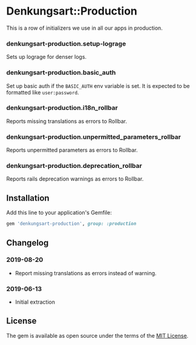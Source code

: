 # Denkungsart::Production

This is a row of initializers we use in all our apps in production.

### denkungsart-production.setup-lograge
Sets up lograge for denser logs.

### denkungsart-production.basic_auth
Set up basic auth if the `BASIC_AUTH` env variable is set. It is expected to be formatted like `user:password`.

### denkungsart-production.i18n_rollbar
Reports missing translations as errors to Rollbar.

### denkungsart-production.unpermitted_parameters_rollbar
Reports unpermitted parameters as errors to Rollbar.

### denkungsart-production.deprecation_rollbar
Reports rails deprecation warnings as errors to Rollbar.


## Installation

Add this line to your application's Gemfile:

```ruby
gem 'denkungsart-production', group: :production
```

## Changelog
### 2019-08-20
* Report missing translations as errors instead of warning.

### 2019-06-13
* Initial extraction

## License

The gem is available as open source under the terms of the [MIT License](https://opensource.org/licenses/MIT).
